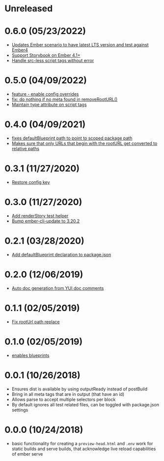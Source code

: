 # Unreleased

# 0.6.0 (05/23/2022)

- [Updates Ember scenario to have latest LTS version and test against Ember4](https://github.com/storybookjs/ember-cli-storybook/pull/113)
- [Support Storybook on Ember 4.1+](https://github.com/storybookjs/ember-cli-storybook/pull/116)
- [Handle src-less script tags without error](https://github.com/storybookjs/ember-cli-storybook/pull/104)

# 0.5.0 (04/09/2022)

- [feature - enable config overrides](https://github.com/storybookjs/ember-cli-storybook/pull/80)
- [fix: do nothing if no meta found in removeRootURL() ](https://github.com/storybookjs/ember-cli-storybook/pull/98)
- [Maintain type attribute on script tags](https://github.com/storybookjs/ember-cli-storybook/pull/96)

# 0.4.0 (04/09/2021)

- [fixes defaultBlueprint path to point to scoped package path](https://github.com/storybookjs/ember-cli-storybook/pull/57)
- [Makes sure that only URLs that begin with the rootURL get converted to relative paths](https://github.com/storybookjs/ember-cli-storybook/pull/36)

# 0.3.1 (11/27/2020)

- [Restore config key](https://github.com/storybookjs/ember-cli-storybook/pull/54)

# 0.3.0 (11/27/2020)

- [Add renderStory test helper](https://github.com/storybookjs/ember-cli-storybook/pull/51)
- [Bump ember-cli-update to 3.20.2](https://github.com/storybookjs/ember-cli-storybook/pull/50)

# 0.2.1 (03/28/2020)

- [Add defaultBlueprint declaration to package.json](https://github.com/storybookjs/ember-cli-storybook/pull/27)

# 0.2.0 (12/06/2019)

- [Auto doc generation from YUI doc comments](https://github.com/storybookjs/ember-cli-storybook/pull/24)

# 0.1.1 (02/05/2019)

- [Fix rootUrl path replace](https://github.com/storybookjs/ember-cli-storybook/pull/13)

# 0.1.0 (02/05/2019)

- [enables blueprints](https://github.com/storybooks/ember-cli-storybook/pull/3)

# 0.0.1 (10/26/2018)

- Ensures dist is available by using outputReady instead of postBuild
- Bring in all meta tags that are in output (that have an id)
- Allows parse to accept multiple selectors per block
- By default ignores all test related files, can be toggled with package.json settings

# 0.0.0 (10/24/2018)

- basic functionality for creating a `preview-head.html` and `.env` work for static builds and serve builds, that acknowledge live reload capabilities of ember serve
